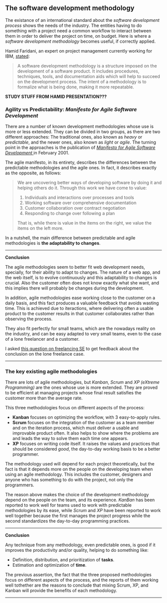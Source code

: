 The software development methodology
------------------------------------

The existance of an international standard about the *software development
process* shows the needs of the industry. The entities having to do something
with a project need a common workflow to interact between them in order to
deliver the project on time, on budget. Here is where a *software development
methodology* becomes useful, if correctly applied.

Hamid Faridani, an expert on project management currently working for IBM,
[stated][guide]:

[guide]: http://www.gtislig.org/HamidFaridani_GuideToSelectingSWMethodologies_SOC_PDD_20110305.pdf

> A software development methodology is a structure imposed on the development
> of a software product. It includes procedures, techniques, tools, and
> documentation aids which will help to succeed on the development process. The
> intent of a methodology is to formalize what is being done, making it more
> repeatable.

**STUDY STUFF FROM HAMID PRESENTATION???**

### Agility vs Predictability: *Manifesto for Agile Software Development* ###

There are a number of known development methodologies whose use is more or less
extended. They can be divided in two groups, as there are two different
approaches: The traditional ones, also known as *heavy* or *predictable*, and
the newer ones, also known as *light* or *agile*. The turning point in the
approaches is the publication of [*Manifesto for Agile Software Development*
][agile] in February 2001.

[agile]: http://agilemanifesto.org/

The agile manifesto, in its entirety, describes the differences between the
predictable methodologies and the agile ones. In fact, it describes exactly
as the opposite, as follows:

> We are uncovering better ways of developing software by doing it and helping
> others do it. Through this work we have come to value:
> 
> 1. Individuals and interactions over processes and tools
> 2. Working software over comprehensive documentation
> 3. Customer collaboration over contract negotiation
> 4. Responding to change over following a plan
> 
> That is, while there is value in the items on the right, we value the items
> on the left more.


In a nutshell, the main difference between predictable and agile methodologies is **the adaptability to changes**.

* * *

**Conclusion**

The agile methodologies seem to better fit web development needs, specially,
for their ability to adapt to changes. The nature of a web app, and the web
itself, is to evolve continuously and this adaptability to changes is crucial.
Also the customer often does not know exactly what she want, and this implies
there will probably be changes during the development.

In addition, agile methodologies ease working close to the customer on a daily
basis, and this fact produces a valuable feedback that avoids wasting time. This
is achieved due to iteractions, where delivering often a usable product to the
customer results in that customer collaborates rather than observing the
process.

They also fit perfectly for small teams, which are the nowadays reality on the
industry, and can be easy adapted to very small teams, even to the case of a
lone freelancer and a customer.

I asked [this question on freelancing SE][freelanceSE] to get feedback about
the conclusion on the lone freelance case.

[freelanceSE]: http://freelancing.stackexchange.com/questions/381/agile-methodologies-when-developing-software-as-a-freelance

* * *

### The key existing agile methodologies  ###

There are lots of agile methodologies, but *Kanban*, *Scrum* and *XP (eXtreme
Programming)* are the ones whose use is more extended. They are proved to be
efficient at managing projects whose final result satisfies the customer more
than the average rate.

This three methodologies focus on different aspects of the process:

- **Kanban** focuses on optimizing the workflow, with 3 easy-to-apply rules.
- **Scrum** focuses on the integration of the customer as a team member and on
  the iteration process, which must deliver a usable and improvable product
  often. It also helps to show where the problems are and leads the way to
  solve them each time one appears.
- **XP** focuses on writing code itself. It raises the values and practices
  that should be considered *good*, the day-to-day working basis to be a better
  programmer.

The methodology used will depend for each project theoretically, but the fact
is that it depends more on the people on the developing team when using an agile
methodology. This includes the customer, designers and anyone who has something
to do with the project, not only the programmers.

The reason above makes the choice of the development methodology depend on the
people on the team, and its experience. *KanBan* has been reported to work
well for teams used to work with predictable methodologies by its ease, while
*Scrum* and *XP* have been reported to work well together because the first
manages the project progress while the second standardizes the day-to-day
programming practices.

* * *

**Conclusion**

Any technique from any methodology, even predictable ones, is good if it
improves the productivity and/or quality, helping to do something like:

- Definition, distribution, and prioritization of **tasks**.
- Estimation and optimization of **time**.

The previous assertion, the fact that the three proposed methodologies focus on
different aspects of the process, and the reports of them working well tothether
are the reasons to conclude that mixing Scrum, XP, and Kanban will provide
the benefits of each methodology.

* * *
